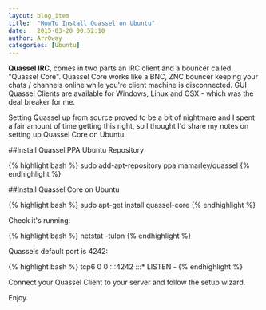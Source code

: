 ```yaml
---
layout: blog_item
title:  "HowTo Install Quassel on Ubuntu"
date:   2015-03-20 00:52:10
author: Arr0way
categories: [Ubuntu]
---
```


**Quassel IRC**, comes in two parts an IRC client and a bouncer called "Quassel Core". Quassel Core works like a BNC, ZNC bouncer keeping your chats / channels online while you're client machine is disconnected. GUI Quassel Clients are available for Windows, Linux and OSX - which was the deal breaker for me. 

Setting Quassel up from source proved to be a bit of nightmare and I spent a fair amount of time getting this right, so I thought I'd share my notes on setting up Quassel Core on Ubuntu. 

##Install Quassel PPA Ubuntu Repository

{% highlight bash %}
sudo add-apt-repository ppa:mamarley/quassel
{% endhighlight %}


##Install Quassel Core on Ubuntu

{% highlight bash %}
sudo apt-get install quassel-core
{% endhighlight %}

Check it's running: 

{% highlight bash %}
netstat -tulpn
{% endhighlight %}

Quassels default port is 4242: 

{% highlight bash %}
tcp6       0      0 :::4242                 :::*                    LISTEN      -
{% endhighlight %}

Connect your Quassel Client to your server and follow the setup wizard. 

Enjoy.
